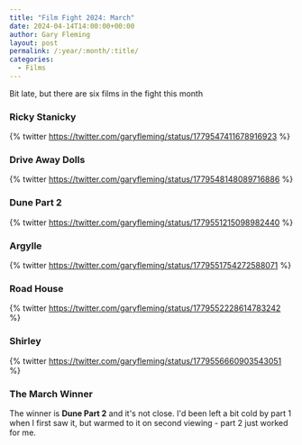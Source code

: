 ```yaml
---
title: "Film Fight 2024: March"
date: 2024-04-14T14:00:00+00:00
author: Gary Fleming
layout: post
permalink: /:year/:month/:title/
categories:
  - Films
---
```


Bit late, but there are six films in the fight this month

### Ricky Stanicky

{% twitter https://twitter.com/garyfleming/status/1779547411678916923 %}

### Drive Away Dolls

{% twitter https://twitter.com/garyfleming/status/1779548148089716886 %}

### Dune Part 2

{% twitter https://twitter.com/garyfleming/status/1779551215098982440 %}

### Argylle

{% twitter https://twitter.com/garyfleming/status/1779551754272588071 %}

### Road House

{% twitter https://twitter.com/garyfleming/status/1779552228614783242 %}

### Shirley

{% twitter https://twitter.com/garyfleming/status/1779556660903543051 %}



### The March Winner

The winner is **Dune Part 2** and it's not close. I'd been left a bit cold by part 1 when I first saw it, but warmed to it on second viewing - part 2 just worked for me.
